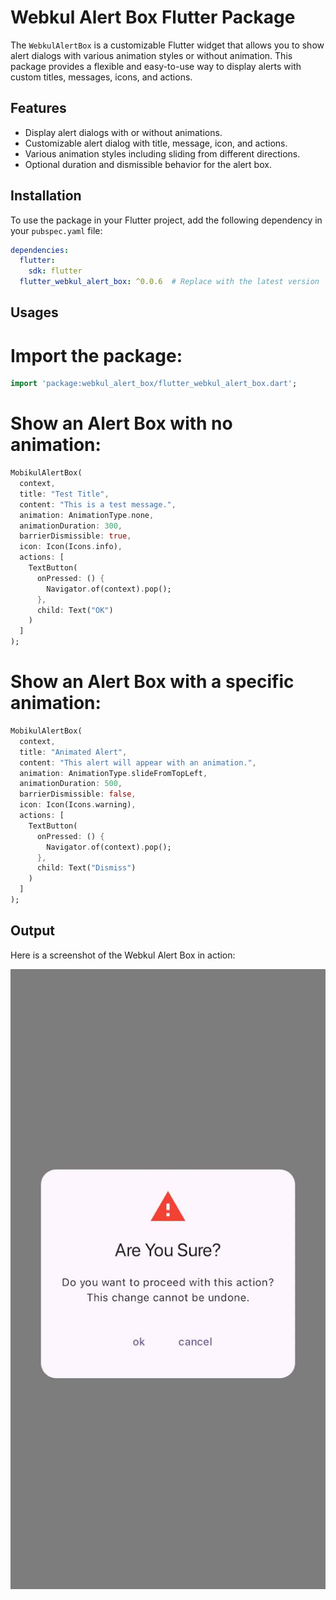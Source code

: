 # Webkul Alert Box Flutter Package

The `WebkulAlertBox` is a customizable Flutter widget that allows you to show alert dialogs with various animation styles or without animation. This package provides a flexible and easy-to-use way to display alerts with custom titles, messages, icons, and actions.

## Features

- Display alert dialogs with or without animations.
- Customizable alert dialog with title, message, icon, and actions.
- Various animation styles including sliding from different directions.
- Optional duration and dismissible behavior for the alert box.

## Installation

To use the package in your Flutter project, add the following dependency in your `pubspec.yaml` file:
```.yaml
dependencies:
  flutter:
    sdk: flutter
  flutter_webkul_alert_box: ^0.0.6  # Replace with the latest version
```

## Usages
# Import the package:
```dart
import 'package:webkul_alert_box/flutter_webkul_alert_box.dart';
```
# Show an Alert Box with no animation:
```dart
MobikulAlertBox(
  context,
  title: "Test Title",
  content: "This is a test message.",
  animation: AnimationType.none,
  animationDuration: 300,
  barrierDismissible: true,
  icon: Icon(Icons.info),
  actions: [
    TextButton(
      onPressed: () {
        Navigator.of(context).pop();
      },
      child: Text("OK")
    )
  ]
);

```

# Show an Alert Box with a specific animation:
```dart
MobikulAlertBox(
  context,
  title: "Animated Alert",
  content: "This alert will appear with an animation.",
  animation: AnimationType.slideFromTopLeft,
  animationDuration: 500,
  barrierDismissible: false,
  icon: Icon(Icons.warning),
  actions: [
    TextButton(
      onPressed: () {
        Navigator.of(context).pop();
      },
      child: Text("Dismiss")
    )
  ]
);

```

## Output

Here is a screenshot of the Webkul Alert Box in action:

![Webkul Alert Box](webkul_alert_box.png)



